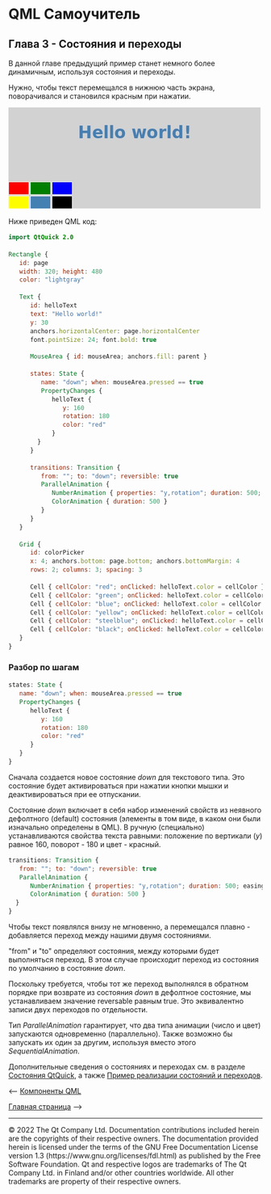 
# QML Самоучитель
## Глава 3 - Состояния и переходы

В данной главе предыдущий пример станет немного более динамичным, используя состояния и переходы.

Нужно, чтобы текст перемещался в нижнюю часть экрана, поворачивался и становился красным при нажатии.

![](https://github.com/SlimRG/QML-Tutorial/blob/main/ezgif-3-4d6fe02895.gif)

Ниже приведен QML код:
```QML
import QtQuick 2.0

Rectangle {
   id: page
   width: 320; height: 480
   color: "lightgray"

   Text {
      id: helloText
      text: "Hello world!"
      y: 30
      anchors.horizontalCenter: page.horizontalCenter
      font.pointSize: 24; font.bold: true

      MouseArea { id: mouseArea; anchors.fill: parent }

      states: State {
         name: "down"; when: mouseArea.pressed == true
         PropertyChanges {
            helloText {
               y: 160
               rotation: 180
               color: "red"
            }
        }
      }  

      transitions: Transition {
         from: ""; to: "down"; reversible: true
         ParallelAnimation {
            NumberAnimation { properties: "y,rotation"; duration: 500; easing.type: Easing.InOutQuad }
            ColorAnimation { duration: 500 }
         }
      }
   }

   Grid {
      id: colorPicker
      x: 4; anchors.bottom: page.bottom; anchors.bottomMargin: 4
      rows: 2; columns: 3; spacing: 3

      Cell { cellColor: "red"; onClicked: helloText.color = cellColor }
      Cell { cellColor: "green"; onClicked: helloText.color = cellColor }
      Cell { cellColor: "blue"; onClicked: helloText.color = cellColor }
      Cell { cellColor: "yellow"; onClicked: helloText.color = cellColor }
      Cell { cellColor: "steelblue"; onClicked: helloText.color = cellColor }
      Cell { cellColor: "black"; onClicked: helloText.color = cellColor }
   }
}
```

### Разбор по шагам

```QML
states: State {
   name: "down"; when: mouseArea.pressed == true
   PropertyChanges {
      helloText {
         y: 160
         rotation: 180
         color: "red"
      }
   }
}
```
Сначала создается новое состояние *down* для текстового типа. Это состояние будет активироваться при нажатии кнопки мышки и деактивироваться при ее отпускании.

Состояние *down* включает в себя набор изменений свойств из неявного дефолтного (default) состояния (элементы в том виде, в каком они были изначально определены в QML). В ручную (специально) устанавливаются свойства текста равными: положение по вертикали (*y*) равное 160, поворот - 180 и цвет - красный.

```QML
transitions: Transition {
   from: ""; to: "down"; reversible: true
   ParallelAnimation {
      NumberAnimation { properties: "y,rotation"; duration: 500; easing.type: Easing.InOutQuad }
      ColorAnimation { duration: 500 }
  }
}
```
Чтобы текст появлялся внизу не мгновенно, а перемещался плавно - добавляется переход между нашими двумя состояниями. 

"from" и "to" определяют состояния, между которыми будет выполняться переход. В этом случае происходит переход из состояния по умолчанию в состояние *down*.

Поскольку требуется, чтобы тот же переход выполнялся в обратном порядке при возврате из состояния *down* в дефолтное состояние, мы устанавливаем значение reversable равным true. Это эквивалентно записи двух переходов по отдельности.

Тип *ParallelAnimation* гарантирует, что два типа анимации (число и цвет) запускаются одновременно (параллельно). Также возможно бы запускать их один за другим, используя вместо этого *SequentialAnimation*.

Дополнительные сведения о состояниях и переходах см. в разделе [Состояния QtQuick](https://doc.qt.io/qt-6/qtquick-statesanimations-states.html), а также [Пример реализации состояний и переходов](https://doc.qt.io/qt-6/qtquick-animation-example.html#states).

<-- [Компоненты QML](https://github.com/SlimRG/QML-Tutorial/blob/main/qml-tutorial2.md "Компоненты QML")  

[Главная страница](https://github.com/SlimRG/QML-Tutorial/blob/main/qml-tutorial.md "Главная страница") -->

<hr/>
© 2022 The Qt Company Ltd. Documentation contributions included herein are the copyrights of their respective owners. The documentation provided herein is licensed under the terms of the GNU Free Documentation License version 1.3 (https://www.gnu.org/licenses/fdl.html) as published by the Free Software Foundation. Qt and respective logos are trademarks of The Qt Company Ltd. in Finland and/or other countries worldwide. All other trademarks are property of their respective owners.

